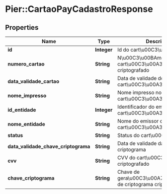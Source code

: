 # Pier::CartaoPayCadastroResponse

## Properties
Name | Type | Description | Notes
------------ | ------------- | ------------- | -------------
**id** | **Integer** | Id do cart\u00C3\u00A3o | [optional] 
**numero_cartao** | **String** | N\u00C3\u00BAmero do cart\u00C3\u00A3o real criptografado | [optional] 
**data_validade_cartao** | **String** | Data de validade do cart\u00C3\u00A3o | [optional] 
**nome_impresso** | **String** | Nome impresso no cart\u00C3\u00A3o criptografado | [optional] 
**id_entidade** | **Integer** | Identificador do emissor do cart\u00C3\u00A3o | [optional] 
**nome_entidade** | **String** | Nome do emissor do cart\u00C3\u00A3o | [optional] 
**status** | **String** | Status do cart\u00C3\u00A3o | [optional] 
**data_validade_chave_criptograma** | **String** | Data de validade da chave do criptograma | [optional] 
**cvv** | **String** | CVV do cart\u00C3\u00A3o criptografado | [optional] 
**chave_criptograma** | **String** | Chave de gera\u00C3\u00A7\u00C3\u00A3o de criptograma criptografada | [optional] 


